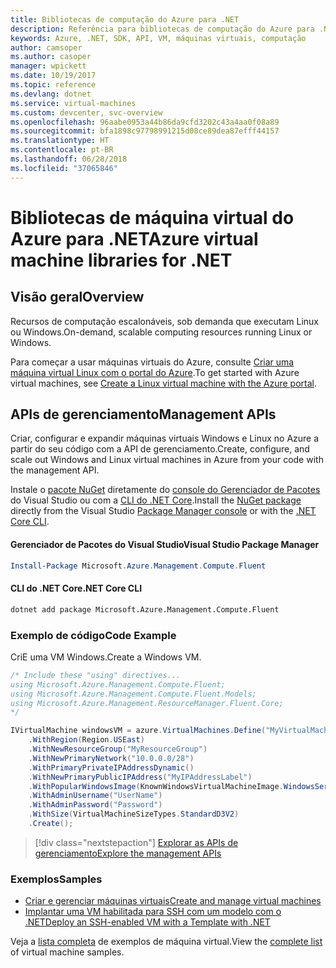```yaml
---
title: Bibliotecas de computação do Azure para .NET
description: Referência para bibliotecas de computação do Azure para .NET
keywords: Azure, .NET, SDK, API, VM, máquinas virtuais, computação
author: camsoper
ms.author: casoper
manager: wpickett
ms.date: 10/19/2017
ms.topic: reference
ms.devlang: dotnet
ms.service: virtual-machines
ms.custom: devcenter, svc-overview
ms.openlocfilehash: 96aabe0953a44b86da9cfd3202c43a4aa0f08a89
ms.sourcegitcommit: bfa1898c97798991215d08ce89dea87efff44157
ms.translationtype: HT
ms.contentlocale: pt-BR
ms.lasthandoff: 06/28/2018
ms.locfileid: "37065846"
---
```

# <a name="azure-virtual-machine-libraries-for-net"></a><span data-ttu-id="63dd7-104">Bibliotecas de máquina virtual do Azure para .NET</span><span class="sxs-lookup"><span data-stu-id="63dd7-104">Azure virtual machine libraries for .NET</span></span>

## <a name="overview"></a><span data-ttu-id="63dd7-105">Visão geral</span><span class="sxs-lookup"><span data-stu-id="63dd7-105">Overview</span></span>

<span data-ttu-id="63dd7-106">Recursos de computação escalonáveis, sob demanda que executam Linux ou Windows.</span><span class="sxs-lookup"><span data-stu-id="63dd7-106">On-demand, scalable computing resources running Linux or Windows.</span></span>

<span data-ttu-id="63dd7-107">Para começar a usar máquinas virtuais do Azure, consulte [Criar uma máquina virtual Linux com o portal do Azure](https://review.docs.microsoft.com/azure/virtual-machines/linux/quick-create-portal).</span><span class="sxs-lookup"><span data-stu-id="63dd7-107">To get started with Azure virtual machines, see [Create a Linux virtual machine with the Azure portal](https://review.docs.microsoft.com/azure/virtual-machines/linux/quick-create-portal).</span></span>

## <a name="management-apis"></a><span data-ttu-id="63dd7-108">APIs de gerenciamento</span><span class="sxs-lookup"><span data-stu-id="63dd7-108">Management APIs</span></span>

<span data-ttu-id="63dd7-109">Criar, configurar e expandir máquinas virtuais Windows e Linux no Azure a partir do seu código com a API de gerenciamento.</span><span class="sxs-lookup"><span data-stu-id="63dd7-109">Create, configure, and scale out Windows and Linux virtual machines in Azure from your code with the management API.</span></span>

<span data-ttu-id="63dd7-110">Instale o [pacote NuGet](https://www.nuget.org/packages/Microsoft.Azure.Management.Compute.Fluent) diretamente do [console do Gerenciador de Pacotes][PackageManager] do Visual Studio ou com a [CLI do .NET Core][DotNetCLI].</span><span class="sxs-lookup"><span data-stu-id="63dd7-110">Install the [NuGet package](https://www.nuget.org/packages/Microsoft.Azure.Management.Compute.Fluent) directly from the Visual Studio [Package Manager console][PackageManager] or with the [.NET Core CLI][DotNetCLI].</span></span>

#### <a name="visual-studio-package-manager"></a><span data-ttu-id="63dd7-111">Gerenciador de Pacotes do Visual Studio</span><span class="sxs-lookup"><span data-stu-id="63dd7-111">Visual Studio Package Manager</span></span>

```powershell
Install-Package Microsoft.Azure.Management.Compute.Fluent
```

#### <a name="net-core-cli"></a><span data-ttu-id="63dd7-112">CLI do .NET Core</span><span class="sxs-lookup"><span data-stu-id="63dd7-112">.NET Core CLI</span></span>

```bash
dotnet add package Microsoft.Azure.Management.Compute.Fluent
```

### <a name="code-example"></a><span data-ttu-id="63dd7-113">Exemplo de código</span><span class="sxs-lookup"><span data-stu-id="63dd7-113">Code Example</span></span>

<span data-ttu-id="63dd7-114">CriE uma VM Windows.</span><span class="sxs-lookup"><span data-stu-id="63dd7-114">Create a Windows VM.</span></span>

```csharp
/* Include these "using" directives...
using Microsoft.Azure.Management.Compute.Fluent;
using Microsoft.Azure.Management.Compute.Fluent.Models;
using Microsoft.Azure.Management.ResourceManager.Fluent.Core;
*/

IVirtualMachine windowsVM = azure.VirtualMachines.Define("MyVirtualMachine")
    .WithRegion(Region.USEast)
    .WithNewResourceGroup("MyResourceGroup")
    .WithNewPrimaryNetwork("10.0.0.0/28")
    .WithPrimaryPrivateIPAddressDynamic()
    .WithNewPrimaryPublicIPAddress("MyIPAddressLabel")
    .WithPopularWindowsImage(KnownWindowsVirtualMachineImage.WindowsServer2012R2Datacenter)
    .WithAdminUsername("UserName")
    .WithAdminPassword("Password")
    .WithSize(VirtualMachineSizeTypes.StandardD3V2)
    .Create();
```

> [!div class="nextstepaction"]
> [<span data-ttu-id="63dd7-115">Explorar as APIs de gerenciamento</span><span class="sxs-lookup"><span data-stu-id="63dd7-115">Explore the management APIs</span></span>](https://docs.microsoft.com/dotnet/api/overview/azure/virtualmachines/management?view=azure-dotnet)

### <a name="samples"></a><span data-ttu-id="63dd7-116">Exemplos</span><span class="sxs-lookup"><span data-stu-id="63dd7-116">Samples</span></span>

* [<span data-ttu-id="63dd7-117">Criar e gerenciar máquinas virtuais</span><span class="sxs-lookup"><span data-stu-id="63dd7-117">Create and manage virtual machines</span></span>](/dotnet/azure/dotnet-sdk-azure-virtual-machine-samples)
* [<span data-ttu-id="63dd7-118">Implantar uma VM habilitada para SSH com um modelo com o .NET</span><span class="sxs-lookup"><span data-stu-id="63dd7-118">Deploy an SSH-enabled VM with a Template with .NET</span></span>](https://azure.microsoft.com/resources/samples/resource-manager-dotnet-template-deployment/)

<span data-ttu-id="63dd7-119">Veja a [lista completa](https://azure.microsoft.com/resources/samples/?platform=dotnet&term=VM) de exemplos de máquina virtual.</span><span class="sxs-lookup"><span data-stu-id="63dd7-119">View the [complete list](https://azure.microsoft.com/resources/samples/?platform=dotnet&term=VM) of virtual machine samples.</span></span>

[PackageManager]: https://docs.microsoft.com/nuget/tools/package-manager-console
[DotNetCLI]: https://docs.microsoft.com/dotnet/core/tools/dotnet-add-package
